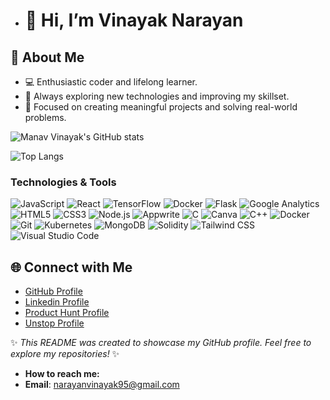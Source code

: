 - # 👋 Hi,  I’m Vinayak Narayan

## 🌟 About Me
- 💻 Enthusiastic coder and lifelong learner.
- 🌱 Always exploring new technologies and improving my skillset.
- 🎯 Focused on creating meaningful projects and solving real-world problems.


![Manav Vinayak's GitHub stats](https://github-readme-stats.vercel.app/api?username=manavvinayak&show_icons=true&theme=radical)
  
  ![Top Langs](https://github-readme-stats.vercel.app/api/top-langs/?username=manavvinayak&layout=compact&theme=radical)


 
  <h3>Technologies & Tools</h3>
  <div>
    <img src="https://img.shields.io/badge/JavaScript-F7DF1E?style=for-the-badge&logo=javascript&logoColor=black" alt="JavaScript" />
    <img src="https://img.shields.io/badge/React-61DAFB?style=for-the-badge&logo=react&logoColor=black" alt="React" />
     <img src="https://img.shields.io/badge/TensorFlow-FF6F00?style=for-the-badge&logo=tensorflow&logoColor=white" alt="TensorFlow" />
     <img src="https://img.shields.io/badge/Docker-2496ED?style=for-the-badge&logo=docker&logoColor=white" alt="Docker" />
     <img src="https://img.shields.io/badge/Flask-000000?style=for-the-badge&logo=flask&logoColor=white" alt="Flask" />
     <img src="https://img.shields.io/badge/Google_Analytics-E37400?style=for-the-badge&logo=google-analytics&logoColor=white" alt="Google Analytics" />
    <img src="https://img.shields.io/badge/HTML5-E34F26?style=for-the-badge&logo=html5&logoColor=white" alt="HTML5" />
    <img src="https://img.shields.io/badge/CSS3-1572B6?style=for-the-badge&logo=css3&logoColor=white" alt="CSS3" />
    <img src="https://img.shields.io/badge/Node.js-339933?style=for-the-badge&logo=node.js&logoColor=white" alt="Node.js" />
    <img src="https://img.shields.io/badge/Appwrite-F02E65?style=for-the-badge&logo=appwrite&logoColor=white" alt="Appwrite" />
    <img src="https://img.shields.io/badge/C-00599C?style=for-the-badge&logo=c&logoColor=white" alt="C" />
    <img src="https://img.shields.io/badge/Canva-00C4CC?style=for-the-badge&logo=canva&logoColor=white" alt="Canva" />
    <img src="https://img.shields.io/badge/C++-00599C?style=for-the-badge&logo=cplusplus&logoColor=white" alt="C++" />
    <img src="https://img.shields.io/badge/Docker-2496ED?style=for-the-badge&logo=docker&logoColor=white" alt="Docker" />
    <img src="https://img.shields.io/badge/Git-F05032?style=for-the-badge&logo=git&logoColor=white" alt="Git" />
    <img src="https://img.shields.io/badge/Kubernetes-326CE5?style=for-the-badge&logo=kubernetes&logoColor=white" alt="Kubernetes" />
    <img src="https://img.shields.io/badge/MongoDB-47A248?style=for-the-badge&logo=mongodb&logoColor=white" alt="MongoDB" />
    <img src="https://img.shields.io/badge/Solidity-363636?style=for-the-badge&logo=solidity&logoColor=white" alt="Solidity" />
    <img src="https://img.shields.io/badge/Tailwind_CSS-06B6D4?style=for-the-badge&logo=tailwindcss&logoColor=white" alt="Tailwind CSS" />
    <img src="https://img.shields.io/badge/Visual_Studio_Code-007ACC?style=for-the-badge&logo=visual-studio-code&logoColor=white" alt="Visual Studio Code" />
  </div>
</div>

## 🌐 Connect with Me
- [GitHub Profile](https://github.com/manavvinayak)
- [Linkedin Profile](https://www.linkedin.com/in/cdvinayak-437bb4228/)
- [Product Hunt Profile](https://www.producthunt.com/@vinayak_narayan)
- [Unstop Profile](https://unstop.com/u/vinaysri1821)

✨ *This README was created to showcase my GitHub profile. Feel free to explore my repositories!* ✨
- **How to reach me:**
- **Email**: narayanvinayak95@gmail.com


